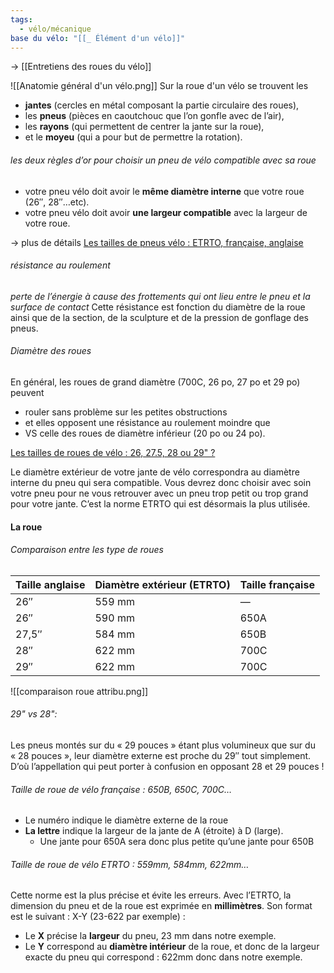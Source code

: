 ```yaml
---
tags:
  - vélo/mécanique
base du vélo: "[[_ Élément d'un vélo]]"
---
```

-> [[Entretiens des roues du vélo]]

![[Anatomie général d'un vélo.png]]
Sur la roue d'un vélo se trouvent les 
- **jantes** (cercles en métal composant la partie circulaire des roues), 
- les **pneus** (pièces en caoutchouc que l’on gonfle avec de l’air), 
- les **rayons** (qui permettent de centrer la jante sur la roue), 
- et le **moyeu** (qui a pour but de permettre la rotation).


###### les deux règles d’or pour choisir un pneu de vélo compatible avec sa roue
- votre pneu vélo doit avoir le **même diamètre interne** que votre roue (26″, 28″…etc).
- votre pneu vélo doit avoir **une largeur compatible** avec la largeur de votre roue.

-> plus de détails [Les tailles de pneus vélo : ETRTO, française, anglaise](https://enrouelibre.fr/tailles-de-pneus-velo-etrto/)
###### résistance au roulement
*perte de l’énergie à cause des frottements qui ont lieu entre le pneu et la surface de contact*
Cette résistance est fonction du diamètre de la roue ainsi que de la section, de la sculpture et de la pression de gonflage des pneus.

###### Diamètre des roues
En général, les roues de grand diamètre (700C, 26 po, 27 po et 29 po) peuvent
- rouler sans problème sur les petites obstructions 
- et elles opposent une résistance au roulement moindre que 
- VS celle des roues de diamètre inférieur (20 po ou 24 po).
 

[Les tailles de roues de vélo : 26, 27.5, 28 ou 29" ?](https://enrouelibre.fr/tailles-de-roues-de-velo/)

Le diamètre extérieur de votre jante de vélo correspondra au diamètre interne du pneu qui sera compatible. Vous devrez donc choisir avec soin votre pneu pour ne vous retrouver avec un pneu trop petit ou trop grand pour votre jante. C’est la norme ETRTO qui est désormais la plus utilisée.





#### La roue

###### Comparaison entre les type de roues


| Taille anglaise | Diamètre extérieur (ETRTO) | Taille française |
| --------------- | -------------------------- | ---------------- |
| 26″             | 559 mm                     | —                |
| 26″             | 590 mm                     | 650A             |
| 27,5″           | 584 mm                     | 650B             |
| 28″             | 622 mm                     | 700C             |
| 29″             | 622 mm                     | 700C             |

![[comparaison roue attribu.png]]


###### 29" vs 28": 
Les pneus montés sur du « 29 pouces » étant plus volumineux que sur du « 28 pouces », leur diamètre externe est proche du 29″ tout simplement. D’où l’appellation qui peut porter à confusion en opposant 28 et 29 pouces !

###### Taille de roue de vélo française : 650B, 650C, 700C…
- Le numéro indique le diamètre externe de la roue
- **La lettre** indique la largeur de la jante de A (étroite) à D (large). 
	- Une jante pour 650A sera donc plus petite qu’une jante pour 650B

###### Taille de roue de vélo ETRTO : 559mm, 584mm, 622mm…
Cette norme est la plus précise et évite les erreurs. Avec l’ETRTO, la dimension du pneu et de la roue est exprimée en **millimètres**. Son format est le suivant : X-Y (23-622 par exemple) :

- Le **X** précise la **largeur** du pneu, 23 mm dans notre exemple.
- Le **Y** correspond au **diamètre intérieur** de la roue, et donc de la largeur exacte du pneu qui correspond : 622mm donc dans notre exemple.
